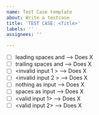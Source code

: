 ```yaml
---
name: Test Case template
about: Write a testcase
title: 'TEST CASE: <Title>'
labels: ''
assignees: ''

---
```


- [ ] leading spaces and <valid input> --> Does X
- [ ] trailing spaces and <valid input> --> Does X
- [ ] <invalid input 1 > --> Does X
- [ ] <invalid input 2 > --> Does X
- [ ] nothing as input --> Does X
- [ ] spaces as input  --> Does X
- [ ] <valid input 1> --> Does X
- [ ] <valid input 2> --> Does X
